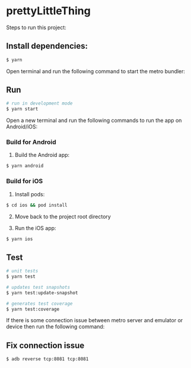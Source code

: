 # prettyLittleThing

Steps to run this project:

## Install dependencies:

```bash
$ yarn
```

Open terminal and run the following command to start the metro bundler:

## Run

```bash
# run in development mode
$ yarn start
```

Open a new terminal and run the following commands to run the app on Android/iOS:

### Build for Android

1. Build the Android app:

```bash
$ yarn android
```

### Build for iOS

1. Install pods:

```bash
$ cd ios && pod install
```

2. Move back to the project root directory

3. Run the iOS app:

```bash
$ yarn ios
```

## Test

```bash
# unit tests
$ yarn test

# updates test snapshots
$ yarn test:update-snapshot

# generates test coverage
$ yarn test:coverage
```

If there is some connection issue between metro server and emulator or device
then run the following command:

## Fix connection issue

```bash
$ adb reverse tcp:8081 tcp:8081
```
